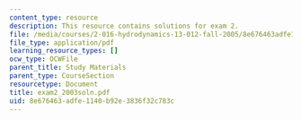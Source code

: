 ```yaml
---
content_type: resource
description: This resource contains solutions for exam 2.
file: /media/courses/2-016-hydrodynamics-13-012-fall-2005/8e676463adfe1140b92e3836f32c783c_exam2_2003soln.pdf
file_type: application/pdf
learning_resource_types: []
ocw_type: OCWFile
parent_title: Study Materials
parent_type: CourseSection
resourcetype: Document
title: exam2_2003soln.pdf
uid: 8e676463-adfe-1140-b92e-3836f32c783c
---
```


